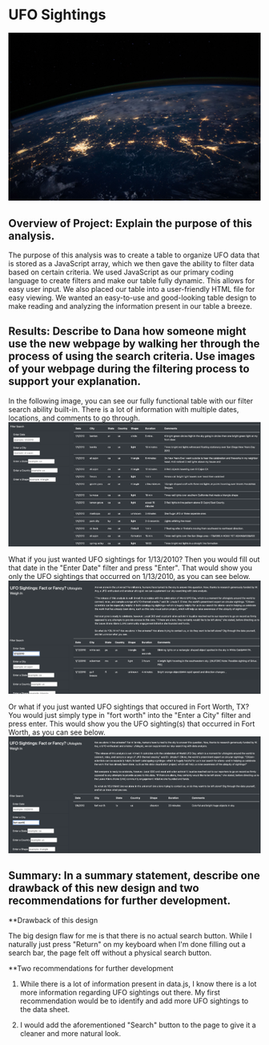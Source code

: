 # UFO Sightings
![nasa.jpg](static/images/nasa.jpg)

## Overview of Project: Explain the purpose of this analysis.
The purpose of this analysis was to create a table to organize UFO data that is stored as a JavaScript array, which we then gave the ability to filter data based on certain criteria. We used JavaScript as our primary coding language to create filters and make our table fully dynamic. This allows for easy user input. We also placed our table into a user-friendly HTML file for easy viewing. We wanted an easy-to-use and good-looking table design to make reading and analyzing the information present in our table a breeze. 


## Results: Describe to Dana how someone might use the new webpage by walking her through the process of using the search criteria. Use images of your webpage during the filtering process to support your explanation.

In the following image, you can see our fully functional table with our filter search ability built-in. There is a lot of information with multiple dates, locations, and comments to go through. ![full_table.png](static/images/full_table.png)

What if you just wanted UFO sightings for 1/13/2010? Then you would fill out that date in the "Enter Date" filter and press "Enter". That would show you only the UFO sightings that occurred on 1/13/2010, as you can see below. ![1.13.png](static/images/1.13.png)

Or what if you just wanted UFO sightings that occured in Fort Worth, TX? You would just simply type in "fort worth" into the "Enter a City" filter and press enter. This would show you the UFO sighting(s) that occurred in Fort Worth, as you can see below. ![fort_worth.png](static/images/fort_worth.png)

## Summary: In a summary statement, describe one drawback of this new design and two recommendations for further development.

**Drawback of this design

The big design flaw for me is that there is no actual search button. While I naturally just press "Return" on my keyboard when I'm done filling out a search bar,   the page felt off without a physical search button. 
  
**Two recommendations for further development

1. While there is a lot of information present in data.js, I know there is a lot more information regarding UFO sightings out there. My first recommendation would be to identify and add more UFO sightings to the data sheet. 
  
2. I would add the aforementioned "Search" button to the page to give it a cleaner and more natural look.  

